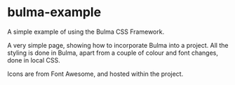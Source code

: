 # bulma-example

A simple example of using the Bulma CSS Framework.

A very simple page, showing how to incorporate Bulma into a project. All the styling is done in Bulma, apart from a couple of colour and font changes, done in local CSS.

Icons are from Font Awesome, and hosted within the project.
